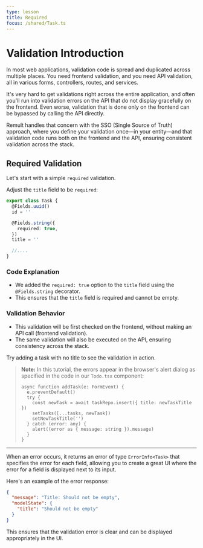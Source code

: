 ```yaml
---
type: lesson
title: Required
focus: /shared/Task.ts
---
```


# Validation Introduction

In most web applications, validation code is spread and duplicated across multiple places. You need frontend validation, and you need API validation, all in various forms, controllers, routes, and services.

It's very hard to get validations right across the entire application, and often you'll run into validation errors on the API that do not display gracefully on the frontend. Even worse, validation that is done only on the frontend can be bypassed by calling the API directly.

Remult handles that concern with the SSO (Single Source of Truth) approach, where you define your validation once—in your entity—and that validation code runs both on the frontend and the API, ensuring consistent validation across the stack.

## Required Validation

Let's start with a simple `required` validation.

Adjust the `title` field to be `required`:

```ts title="shared/Task.ts" add={5-7}
export class Task {
  @Fields.uuid()
  id = ''

  @Fields.string({
    required: true,
  })
  title = ''

  //....
}
```

### Code Explanation

- We added the `required: true` option to the `title` field using the `@Fields.string` decorator.
- This ensures that the `title` field is required and cannot be empty.

### Validation Behavior

- This validation will be first checked on the frontend, without making an API call (frontend validation).
- The same validation will also be executed on the API, ensuring consistency across the stack.

Try adding a task with no title to see the validation in action.

> **Note:** In this tutorial, the errors appear in the browser's alert dialog as specified in the code in our `Todo.tsx` component:
>
> ```tsx title="frontend/Todo.tsx" add={8}
> async function addTask(e: FormEvent) {
>   e.preventDefault()
>   try {
>     const newTask = await taskRepo.insert({ title: newTaskTitle })
>     setTasks([...tasks, newTask])
>     setNewTaskTitle('')
>   } catch (error: any) {
>     alert((error as { message: string }).message)
>   }
> }
> ```

---

When an error occurs, it returns an error of type `ErrorInfo<Task>` that specifies the error for each field, allowing you to create a great UI where the error for a field is displayed next to its input.

Here's an example of the error response:

```json
{
  "message": "Title: Should not be empty",
  "modelState": {
    "title": "Should not be empty"
  }
}
```

This ensures that the validation error is clear and can be displayed appropriately in the UI.
